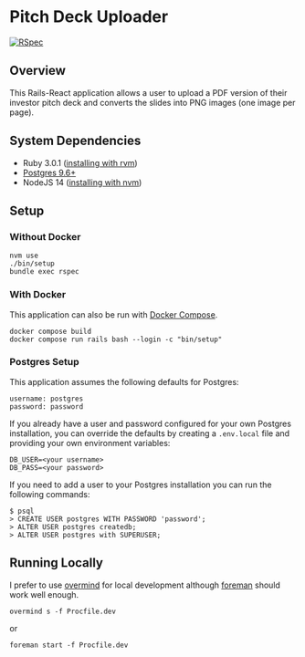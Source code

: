 # Pitch Deck Uploader

[![RSpec](https://github.com/jdlubrano/pitch-deck-uploader/actions/workflows/rspec.yml/badge.svg)](https://github.com/jdlubrano/pitch-deck-uploader/actions/workflows/rspec.yml)

## Overview

This Rails-React application allows a user to upload a PDF version of their
investor pitch deck and converts the slides into PNG images (one image per
page).

## System Dependencies

* Ruby 3.0.1 ([installing with rvm](https://rvm.io/rvm/install))
* [Postgres 9.6+](https://www.postgresql.org/download/)
* NodeJS 14 ([installing with nvm](https://github.com/nvm-sh/nvm))

## Setup

### Without Docker

```
nvm use
./bin/setup
bundle exec rspec
```

### With Docker

This application can also be run with
[Docker Compose](https://docs.docker.com/compose/install/).

```
docker compose build
docker compose run rails bash --login -c "bin/setup"
```

### Postgres Setup

This application assumes the following defaults for Postgres:

```
username: postgres
password: password
```

If you already have a user and password configured for your own Postgres
installation, you can override the defaults by creating a
`.env.local` file and providing your own environment variables:

```
DB_USER=<your username>
DB_PASS=<your password>
```

If you need to add a user to your Postgres installation you can run the
following commands:

```
$ psql
> CREATE USER postgres WITH PASSWORD 'password';
> ALTER USER postgres createdb;
> ALTER USER postgres with SUPERUSER;
```

## Running Locally

I prefer to use [overmind](https://github.com/DarthSim/overmind) for local
development although [foreman](https://github.com/ddollar/foreman) should work
well enough.

```
overmind s -f Procfile.dev
```

or

```
foreman start -f Procfile.dev
```
